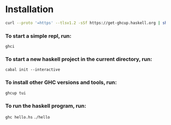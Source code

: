 # Installation 

``` bash
curl --proto '=https' --tlsv1.2 -sSf https://get-ghcup.haskell.org | sh
```
### To start a simple repl, run:
  `ghci`

### To start a new haskell project in the current directory, run:
  `cabal init --interactive`

### To install other GHC versions and tools, run:
  `ghcup tui`

### To run the haskell program, run:
`ghc hello.hs`
`./hello`

